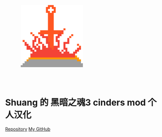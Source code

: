 <!-- _coverpage.md -->

<img 
    alt="bonfire"
    src="./asset/img/bonfire.png" 
    style="width: 200px; height:200px; padding: 50px;"/>

# Shuang 的 黑暗之魂3 cinders mod 个人汉化

[Repository](https://github.com/Fc-Sanc/DS3-cinders-mod-chinese-patch)
[My GitHub](https://github.com/Fc-Sanc)